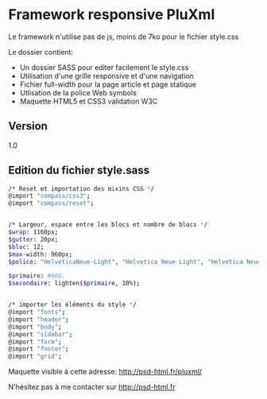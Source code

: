 Framework responsive PluXml
=========

Le framework n'utilise pas de js, moins de 7ko pour le fichier style.css

Le dossier contient:

  - Un dossier SASS pour editer facilement le style.css
  - Utilisation d'une grille responsive et d'une navigation
  - Fichier full-width pour la page article et page statique
  - Utlisation de la police Web symbols 
  - Maquette HTML5 et CSS3 validation W3C


Version
----

1.0



Edition du fichier style.sass
--------------

```sh
/* Reset et importation des mixins CSS */
@import "compass/css3";
@import "compass/reset";


/* Largeur, espace entre les blocs et nombre de blocs */
$wrap: 1160px;
$gutter: 20px;
$bloc: 12;
$max-width: 960px;
$police: "HelveticaNeue-Light", "Helvetica Neue Light", "Helvetica Neue", Helvetica, Arial, "Lucida Grande", sans-serif;

$primaire: #666;
$secondaire: lighten($primaire, 10%);


/* importer les éléments du style */
@import "fonts";
@import "header";
@import "body";
@import "sidebar";
@import "form";
@import "footer";
@import "grid";
```

Maquette visible à cette adresse: http://psd-html.fr/pluxml/

N'hésitez pas à me contacter sur http://psd-html.fr
